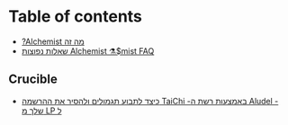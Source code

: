 # Table of contents

* [?Alchemist מה זה](README.md)
* [שאלות נפוצות Alchemist ⚗️$mist FAQ](hebrew-alchemist-usdmist-faq.md)

## Crucible

* [כיצד לתבוע תגמולים ולהסיר את ההרשמה TaiChi -באמצעות רשת ה Aludel -שלך מ LP  ל](crucible/taichi-aludel-lp.md)

